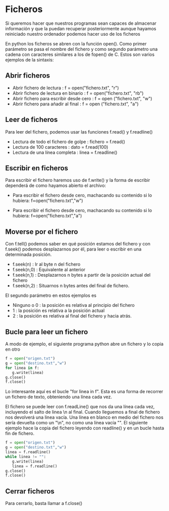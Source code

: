 # Ficheros

Si queremos hacer que nuestros programas sean capaces de almacenar información y que la puedan recuperar posteriormente aunque hayamos reiniciado nuestro ordenador podemos hacer uso de los ficheros

En python los ficheros se abren con la función open(). Como primer parámetro se pasa el nombre del fichero y como segundo parámetro una cadena con caracteres similares a los de fopen() de C. Estos son varios ejemplos de la sintaxis:

## Abrir ficheros

- Abrir fichero de lectura :                f = open("fichero.txt", "r")
- Abrir fichero de lectura en binario :     f = open("fichero.txt", "rb")
- Abrir fichero para escribir desde cero :  f = open ("fichero.txt", "w")
- Abrir fichero para añadir al final :      f = open ("fichero.txt", "a")

## Leer de ficheros

Para leer del fichero, podemos usar las funciones f.read() y f.readline()

- Lectura de todo el fichero de golpe : fichero = f.read()
- Lectura de 100 caracteres : dato = f.read(100)
- Lectura de una línea completa : linea = f.readline()

## Escribir en ficheros

Para escribir el fichero haremos uso de f.write() y la forma de escribir dependerá de como hayamos abierto el archivo:

- Para escribir el fichero desde cero, machacando su contenido si lo hubiera: f=open("fichero.txt","w")

- Para escribir el fichero desde cero, machacando su contenido si lo hubiera: f=open("fichero.txt","a")

## Moverse por el fichero

Con f.tell() podemos saber en qué posición estamos del fichero y con f.seek() podemos desplazarnos por él, para leer o escribir en una determinada posición.

- f.seek(n) : Ir al byte n del fichero
- f.seek(n,0) : Equivalente al anterior
- f.seek(n,1) : Desplazarnos n bytes a partir de la posición actual del fichero
- f.seek(n,2) : Situarnos n bytes antes del final de fichero.

El segundo parámetro en estos ejemplos es

- Ninguno o 0 : la posición es relativa al principio del fichero
- 1 : la posición es relativa a la posición actual
- 2 : la posición es relativa al final del fichero y hacia atrás.

## Bucle para leer un fichero

A modo de ejemplo, el siguiente programa python abre un fichero y lo copia en otro

```Python
f = open("origen.txt")
g = open("destino.txt","w")
for linea in f:
   g.write(linea)
g.close()
f.close()
```

Lo interesante aquí es el bucle "for linea in f". Esta es una forma de recorrer un fichero de texto, obteniendo una línea cada vez.

El fichero se puede leer con f.readLine() que nos da una línea cada vez, incluyendo el salto de linea \n al final. Cuando lleguemos a final de fichero nos devolverá una linea vacía. Una línea en blanco en medio del fichero nos sería devuelta como un "\n", no como una línea vacía "". El siguiente ejemplo hace la copia del fichero leyendo con readline() y en un bucle hasta fin de fichero.

```Python
f = open("origen.txt")
g = open("destino.txt","w")
linea = f.readline()
while linea != "":
   g.write(linea)
   linea = f.readline()
g.close()
f.close()
```

## Cerrar ficheros

Para cerrarlo, basta llamar a f.close()